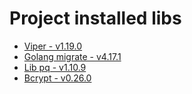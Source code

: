 # Project installed libs

- [Viper - v1.19.0](https://github.com/spf13/viper)
- [Golang migrate - v4.17.1](https://github.com/golang-migrate/migrate)
- [Lib pq - v1.10.9](https://github.com/lib/pq)
- [Bcrypt - v0.26.0](https://pkg.go.dev/golang.org/x/crypto/bcrypt)
